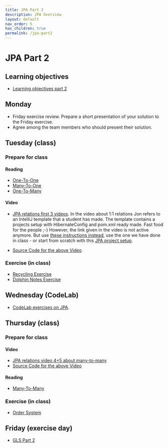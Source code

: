 ```yaml
---
title: JPA Part 2
description: JPA Overview
layout: default
nav_order: 5
has_children: true
permalink: /jpa-part2
---
```


# JPA Part 2

## Learning objectives

- [Learning objectives part 2](./learning-objectives-part2)

## Monday

- Friday exercise review. Prepare a short presentation of your solution to the Friday exercise.
- Agree among the team members who should present their solution.

## Tuesday (class)

### Prepare for class

#### Reading

- [One-To-One](https://www.logicbig.com/tutorials/java-ee-tutorial/jpa/one-to-one.html)
- [Many-To-One](https://www.logicbig.com/tutorials/java-ee-tutorial/jpa/many-to-one.html)
- [One-To-Many](https://www.logicbig.com/tutorials/java-ee-tutorial/jpa/one-to-many.html)

#### Video

- [JPA relations first 3 videos](https://cphbusiness.cloud.panopto.eu/Panopto/Pages/Sessions/List.aspx#folderID=%226c569295-f604-4241-89e8-b06900ed8d21%22). In the video about 1:1 relations Jon refers to an IntelliJ template that a student has made. The template contains a projects setup with HibernateConfig and pom.xml ready made. Fast food for the people ;-) However, the link given in the video is not active anymore. But use [these instructions instead](../toolbox/ides/intellij/custom_templates.md#example-template-for-jpa), use the one we have done in class - or start from scratch with this [JPA project setup](../toolbox/java/orm/jpa_setup.md).

- [Source Code for the above Video](https://github.com/jonbertelsen/dolphin_fall2023)

### Exercise (in class)

- [Recycling Exercise](./exercises/recycling.md)
- [Dolphin Notes Exercise](./exercises/dolphin.md)

## Wednesday (CodeLab)

- [CodeLab exercises on JPA](./exercises/codelab.md).

## Thursday (class)

### Prepare for class

#### Video

- [JPA relations video 4+5 about many-to-many](https://cphbusiness.cloud.panopto.eu/Panopto/Pages/Sessions/List.aspx#folderID=%226c569295-f604-4241-89e8-b06900ed8d21%22)
- [Source Code for the above Video](https://github.com/jonbertelsen/dolphin_fall2023)

#### Reading

- [Many-To-Many](https://www.logicbig.com/tutorials/java-ee-tutorial/jpa/many-to-many.html)

### Exercise (in class)

- [Order System](./exercises/order_system.md)

## Friday (exercise day)

- [GLS Part 2](./exercises/gls_part2.md)
